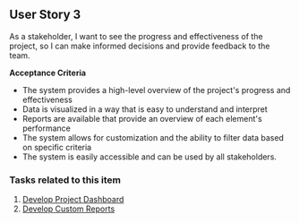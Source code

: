 ## User Story 3

As a stakeholder, I want to see the progress and effectiveness of the project, so I can make informed decisions and provide feedback to the team.

**Acceptance Criteria**
- The system provides a high-level overview of the project's progress and effectiveness
- Data is visualized in a way that is easy to understand and interpret
- Reports are available that provide an overview of each element's performance
- The system allows for customization and the ability to filter data based on specific criteria
- The system is easily accessible and can be used by all stakeholders.

### Tasks related to this item

1. [Develop Project Dashboard](tasks/Epic2/S3task1.md)
2. [Develop Custom Reports](tasks/Epic2/S3task2.md)